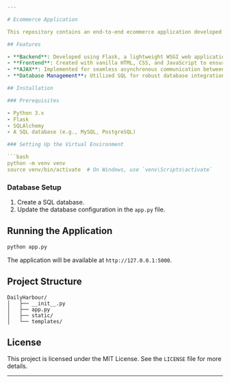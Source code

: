 ```yaml
---

# Ecommerce Application

This repository contains an end-to-end ecommerce application developed using Python and Flask for the backend, and vanilla HTML, CSS, and JavaScript for the frontend. The application focuses on robust DBMS and SQL integration, ensuring a high-performing and scalable database through the use of query optimization and transaction control principles.

## Features

- **Backend**: Developed using Flask, a lightweight WSGI web application framework in Python.
- **Frontend**: Created with vanilla HTML, CSS, and JavaScript to ensure a responsive and user-friendly interface.
- **AJAX**: Implemented for seamless asynchronous communication between the frontend and backend.
- **Database Management**: Utilized SQL for robust database integration, with a focus on query optimization and transaction control to maintain performance and scalability.

## Installation

### Prerequisites

- Python 3.x
- Flask
- SQLAlchemy
- A SQL database (e.g., MySQL, PostgreSQL)

### Setting Up the Virtual Environment

```bash
python -m venv venv
source venv/bin/activate  # On Windows, use `venv\Scripts\activate`
```

### Database Setup

1. Create a SQL database.
2. Update the database configuration in the `app.py` file.

## Running the Application

```bash
python app.py
```

The application will be available at `http://127.0.0.1:5000`.

## Project Structure

```
DailyHarbour/
│   ├── __init__.py
│   ├── app.py
│   ├── static/
│   └── templates/
```

## License

This project is licensed under the MIT License. See the `LICENSE` file for more details.

---
```

